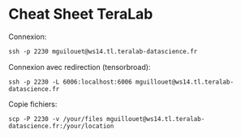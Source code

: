 # Cheat Sheet TeraLab

Connexion:  
```markdown
ssh -p 2230 mguilouet@ws14.tl.teralab-datascience.fr
```

Connexion avec redirection (tensorbroad):  
```
ssh -p 2230 -L 6006:localhost:6006 mguillouet@ws14.tl.teralab-datascience.fr 
```

Copie fichiers:  
```
scp -P 2230 -v /your/files mguillouet@ws14.tl.teralab-datascience.fr:/your/location
```



